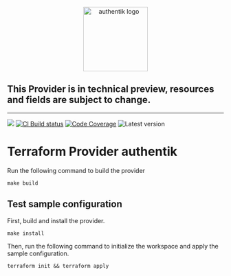 <p align="center">
    <img src="https://goauthentik.io/img/icon_top_brand_colour.svg" height="150" alt="authentik logo">
</p>

## This Provider is in technical preview, resources and fields are subject to change.
---

[![](https://img.shields.io/discord/809154715984199690?label=Discord&style=for-the-badge)](https://discord.gg/jg33eMhnj6)
[![CI Build status](https://img.shields.io/github/checks-status/beryju/terraform-provider-authentik/master?style=for-the-badge)](https://github.com/BeryJu/terraform-provider-authentik/actions)
[![Code Coverage](https://img.shields.io/codecov/c/gh/beryju/terraform-provider-authentik?style=for-the-badge)](https://codecov.io/gh/BeryJu/terraform-provider-authentik)
![Latest version](https://img.shields.io/github/v/tag/beryju/terraform-provider-authentik?style=for-the-badge)


# Terraform Provider authentik

Run the following command to build the provider

```shell
make build
```

## Test sample configuration

First, build and install the provider.

```shell
make install
```

Then, run the following command to initialize the workspace and apply the sample configuration.

```shell
terraform init && terraform apply
```
